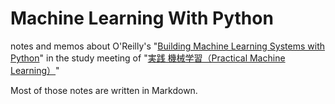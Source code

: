 # Machine Learning With Python
notes and memos about O'Reilly's "[Building Machine Learning Systems with Python](http://www.amazon.co.jp/%E5%AE%9F%E8%B7%B5-%E6%A9%9F%E6%A2%B0%E5%AD%A6%E7%BF%92%E3%82%B7%E3%82%B9%E3%83%86%E3%83%A0-Willi-Richert/dp/4873116988/ref=sr_1_1?ie=UTF8&qid=1429512427&sr=8-1&keywords=%E5%AE%9F%E8%B7%B5%E6%A9%9F%E6%A2%B0%E5%AD%A6%E7%BF%92)" in the study meeting of "[実践 機械学習（Practical Machine Learning）](http://cl.sd.tmu.ac.jp/groups/python-machine-learning)"

Most of those notes are written in Markdown.
